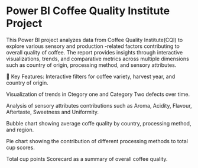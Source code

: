# Power BI Coffee Quality Institute Project
This Power BI project analyzes data from Coffee Quality Institute(CQI) to explore various sensory and production -related factors contributing to overall quality of coffee. The report provides insights through interactive visualizations, trends, and comparative metrics across multiple dimensions such as country of origin, processing method, and sensory attributes.

📌 Key Features:
Interactive filters for coffee variety, harvest year, and country of origin.
 
Visualization of trends in Ctegory one and Category Two defects over time.

Analysis of sensory attributes contributions such as Aroma, Acidity, Flavour, Aftertaste, Sweetness and Uniformity.

Bubble chart showing average coffe quality by country, processing method, and region.

Pie chart showing the contribution of different processing methods to total cup scores.

Total cup points Scorecard as a summary of overall coffee quality.
